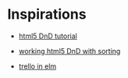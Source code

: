 # Inspirations

- [html5 DnD tutorial](https://www.html5rocks.com/en/tutorials/dnd/basics/)

- [working html5 DnD with sorting](https://codepen.io/askfinney/pen/qKXgap)

- [trello in elm](https://github.com/huytd/kanelm)
